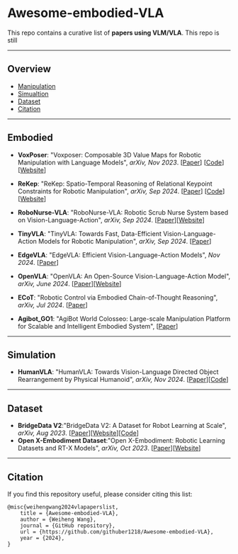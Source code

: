 # Awesome-embodied-VLA

This repo contains a curative list of **papers using VLM/VLA**. This repo is still

---
## Overview
  - [Manipulation](#Manipulation)
  - [Simualtion](#Simulation)
  - [Dataset](#Dataset)
  - [Citation](#Citation)

---
## Embodied
* **VoxPoser**: "Voxposer: Composable 3D Value Maps for Robotic Manipulation with Language Models", *arXiv, Nov 2023*. [[Paper](https://voxposer.github.io/voxposer.pdf)] [[Code](https://github.com/huangwl18/VoxPoser)] [[Website](https://voxposer.github.io/)]

* **ReKep**: "ReKep: Spatio-Temporal Reasoning of Relational Keypoint Constraints for Robotic Manipulation", *arXiv, Sep 2024*. [[Paper](https://rekep-robot.github.io/rekep.pdf)] [[Code](https://github.com/huangwl18/ReKep)] [[Website](https://rekep-robot.github.io)]

* **RoboNurse-VLA**: "RoboNurse-VLA: Robotic Scrub Nurse System based on Vision-Language-Action", *arXiv, Sep 2024*. [[Paper](https://arxiv.org/abs/2409.19590)][[Website](https://arxiv.org/abs/2409.19590)]

* **TinyVLA**: "TinyVLA: Towards Fast, Data-Efficient Vision-Language-Action Models for Robotic Manipulation", *arXiv, Sep 2024*. [[Paper](https://arxiv.org/pdf/2409.12514)]

* **EdgeVLA**: "EdgeVLA: Efficient Vision-Language-Action Models", *Nov 2024*. [[Paper](https://kscale-public.s3.amazonaws.com/evla_09092024/report.pdf)]

* **OpenVLA**: "OpenVLA: An Open-Source Vision-Language-Action Model", *arXiv, June 2024*. [[Paper](https://arxiv.org/abs/2406.09246)][[Website](https://openvla.github.io/)]

* **ECoT**: "Robotic Control via Embodied Chain-of-Thought Reasoning", *arXiv, Jul 2024*. [[Paper](https://arxiv.org/abs/2407.08693)]
* **Agibot_GO1**: "AgiBot World Colosseo: Large-scale Manipulation Platform for Scalable and Intelligent Embodied System", [[Paper](https://agibot-world.com/blog/agibot_go1.pdf)]
---
## Simulation
* **HumanVLA**: "HumanVLA: Towards Vision-Language Directed Object Rearrangement by Physical Humanoid", *arXiv, Nov 2024*. [[Paper](https://arxiv.org/pdf/2406.19972)][[Code](https://github.com/AllenXuuu/HumanVLA)]
---
## Dataset
* **BridgeData V2**:"BridgeData V2: A Dataset for Robot Learning at Scale", *arXiv, Aug 2023*. [[Paper](https://arxiv.org/abs/2308.12952)][[Website](https://rail-berkeley.github.io/bridgedata/)][[Code](https://github.com/rail-berkeley/bridge_data_v2)]
* **Open X-Embodiment Dataset**:"Open X-Embodiment: Robotic Learning Datasets and RT-X Models", *arXiv, Oct 2023*. [[Paper](https://arxiv.org/abs/2310.08864)][[Website](https://robotics-transformer-x.github.io/)]
----
## Citation
If you find this repository useful, please consider citing this list:
```
@misc{weihengwang2024vlapaperslist,
    title = {Awesome-embodied-VLA},
    author = {Weiheng Wang},
    journal = {GitHub repository},
    url = {https://github.com/githuber1218/Awesome-embodied-VLA},
    year = {2024},
}
```
